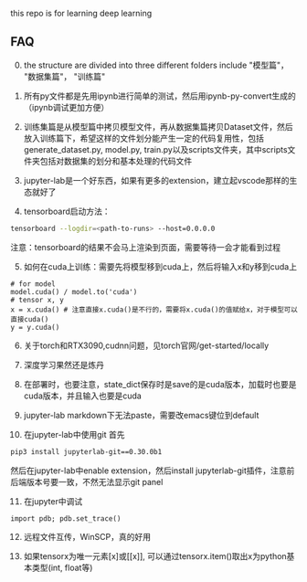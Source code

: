 this repo is for learning deep learning 

## FAQ

0. the structure are divided into three different folders include "模型篇"， "数据集篇"， "训练篇"

1. 所有py文件都是先用ipynb进行简单的测试，然后用ipynb-py-convert生成的（ipynb调试更加方便）

2. 训练集篇是从模型篇中拷贝模型文件，再从数据集篇拷贝Dataset文件，然后放入训练篇下，希望这样的文件划分能产生一定的代码复用性，包括generate_dataset.py, model.py, train.py以及scripts文件夹，其中scripts文件夹包括对数据集的划分和基本处理的代码文件

3. jupyter-lab是一个好东西，如果有更多的extension，建立起vscode那样的生态就好了

4. tensorboard启动方法：
```bash
tensorboard --logdir=<path-to-runs> --host=0.0.0.0
```
注意：tensorboard的结果不会马上渲染到页面，需要等待一会才能看到过程

5. 如何在cuda上训练：需要先将模型移到cuda上，然后将输入x和y移到cuda上
```
# for model
model.cuda() / model.to('cuda')
# tensor x, y
x = x.cuda() # 注意直接x.cuda()是不行的，需要将x.cuda()的值赋给x，对于模型可以直接cuda()
y = y.cuda() 
```
6. 关于torch和RTX3090,cudnn问题，见torch官网/get-started/locally

7. 深度学习果然还是炼丹

8. 在部署时，也要注意，state_dict保存时是save的是cuda版本，加载时也要是cuda版本，并且输入也要是cuda

9. jupyter-lab markdown下无法paste，需要改emacs键位到default

10. 在jupyter-lab中使用git
首先
```bash
pip3 install jupyterlab-git==0.30.0b1
```
然后在jupyter-lab中enable extension，然后install jupyterlab-git插件，注意前后端版本号要一致，不然无法显示git panel

11. 在jupyter中调试
```
import pdb; pdb.set_trace()
```

12. 远程文件互传，WinSCP，真的好用

13. 如果tensorx为唯一元素[x]或[[x]], 可以通过tensorx.item()取出x为python基本类型(int, float等)

